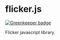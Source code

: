 flicker.js
====

[![Greenkeeper badge](https://badges.greenkeeper.io/taoyuan/flicker.js.svg)](https://greenkeeper.io/)

Flicker javascript library.